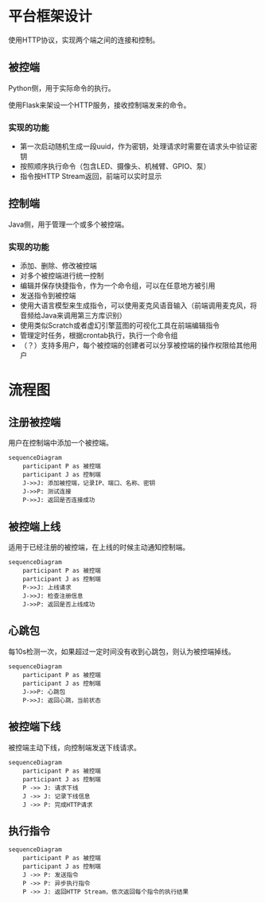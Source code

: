 # 平台框架设计

使用HTTP协议，实现两个端之间的连接和控制。

## 被控端

Python侧，用于实际命令的执行。

使用Flask来架设一个HTTP服务，接收控制端发来的命令。

### 实现的功能

- 第一次启动随机生成一段uuid，作为密钥，处理请求时需要在请求头中验证密钥
- 按照顺序执行命令（包含LED、摄像头、机械臂、GPIO、泵）
- 指令按HTTP Stream返回，前端可以实时显示

## 控制端

Java侧，用于管理一个或多个被控端。

### 实现的功能

- 添加、删除、修改被控端
- 对多个被控端进行统一控制
- 编辑并保存快捷指令，作为一个命令组，可以在任意地方被引用
- 发送指令到被控端
- 使用大语言模型来生成指令，可以使用麦克风语音输入（前端调用麦克风，将音频给Java来调用第三方库识别）
- 使用类似Scratch或者虚幻引擎蓝图的可视化工具在前端编辑指令
- 管理定时任务，根据crontab执行，执行一个命令组
- （？）支持多用户，每个被控端的创建者可以分享被控端的操作权限给其他用户

# 流程图

## 注册被控端

用户在控制端中添加一个被控端。

```mermaid
sequenceDiagram
    participant P as 被控端
    participant J as 控制端
    J->>J: 添加被控端，记录IP、端口、名称、密钥
    J->>P: 测试连接
    P->>J: 返回是否连接成功
```

## 被控端上线

适用于已经注册的被控端，在上线的时候主动通知控制端。

```mermaid
sequenceDiagram
    participant P as 被控端
    participant J as 控制端
    P->>J: 上线请求
    J->>J: 检查注册信息
    J->>P: 返回是否上线成功
```

## 心跳包

每10s检测一次，如果超过一定时间没有收到心跳包，则认为被控端掉线。

```mermaid
sequenceDiagram
    participant P as 被控端
    participant J as 控制端
    J->>P: 心跳包
    P->>J: 返回心跳，当前状态
```

## 被控端下线

被控端主动下线，向控制端发送下线请求。

```mermaid
sequenceDiagram
    participant P as 被控端
    participant J as 控制端
    P ->> J: 请求下线
    J ->> J: 记录下线信息
    J ->> P: 完成HTTP请求
```

## 执行指令

```mermaid
sequenceDiagram
    participant P as 被控端
    participant J as 控制端
    J ->> P: 发送指令
    P ->> P: 异步执行指令
    P ->> J: 返回HTTP Stream，依次返回每个指令的执行结果
```
